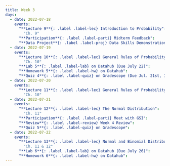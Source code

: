 ```yaml
---
title: Week 3
days:
  - date: 2022-07-18
    events:
      "**Lecture 9**{: .label .label-lec} Introduction to Probability":
        "Ch. 9"
      "**Participation**{: .label .label-parti} Midterm Feedback":
      "**Data Project**{: .label .label-proj} Data Skills Demonstration Part I (Due 10:00 PM PST)":
  - date: 2022-07-19
    events:
      "**Lecture 10**{: .label .label-lec} General Rules of Probability": 
        "Ch. 10"
      "**Lab 5**{: .label .label-lab} on Datahub (Due July 22)":
      "**Homework 5**{: .label .label-hw} on Datahub":
      "**Quiz 4**{: .label .label-quiz} on Gradescope (Due Jul. 21st, 12:00 PM PST)":
  - date: 2022-07-20
    events:
      "**Lecture 11**{: .label .label-lec} General Rules of Probability Cont. - Conditional Probability, Bayes' Theorem":
        "Ch. 10"
  - date: 2022-07-21
    events:
      "**Lecture 12**{: .label .label-lec} The Normal Distribution":
        "Ch. 11"
      "**Participation**{: .label .label-parti} Meet with GSI":
      "**Review**{: .label .label-review} Week 4 Review":
      "**Quiz 5**{: .label .label-quiz} on Gradescope":
  - date: 2022-07-22
    events:
      "**Lecture 13**{: .label .label-lec} Normal and Binomial Distribution":
        "Ch. 11 & 12"
      "**Lab 6**{: .label .label-lab} on Datahub (Due July 26)":
      "**Homework 6**{: .label .label-hw} on Datahub":
---
```

